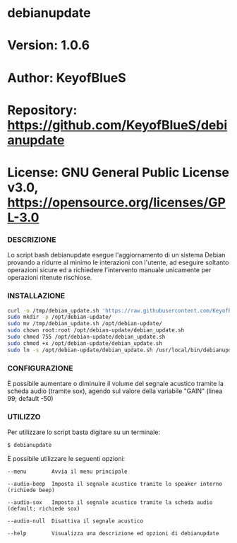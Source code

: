 # debianupdate

# Version:    1.0.6
# Author:     KeyofBlueS
# Repository: https://github.com/KeyofBlueS/debianupdate
# License:    GNU General Public License v3.0, https://opensource.org/licenses/GPL-3.0

### DESCRIZIONE
Lo script bash debianupdate esegue l'aggiornamento di un sistema Debian provando a ridurre al minimo le interazioni con l'utente, ad eseguire
soltanto operazioni sicure ed a richiedere l'intervento manuale unicamente per operazioni ritenute rischiose.

### INSTALLAZIONE
```sh
curl -o /tmp/debian_update.sh 'https://raw.githubusercontent.com/KeyofBlueS/debianupdate/master/debian_update.sh'
sudo mkdir -p /opt/debian-update/
sudo mv /tmp/debian_update.sh /opt/debian-update/
sudo chown root:root /opt/debian-update/debian_update.sh
sudo chmod 755 /opt/debian-update/debian_update.sh
sudo chmod +x /opt/debian-update/debian_update.sh
sudo ln -s /opt/debian-update/debian_update.sh /usr/local/bin/debianupdate
```

### CONFIGURAZIONE
È possibile aumentare o diminuire il volume del segnale acustico tramite la scheda audio (tramite sox), agendo sul valore della
variabile "GAIN" (linea 99; default -50)

### UTILIZZO
Per utilizzare lo script basta digitare su un terminale:
```sh
$ debianupdate
```

È possibile utilizzare le seguenti opzioni:
```
--menu	      Avvia il menu principale

--audio-beep  Imposta il segnale acustico tramite lo speaker interno (richiede beep)

--audio-sox   Imposta il segnale acustico tramite la scheda audio (default; richiede sox)

--audio-null  Disattiva il segnale acustico

--help        Visualizza una descrizione ed opzioni di debianupdate
```
